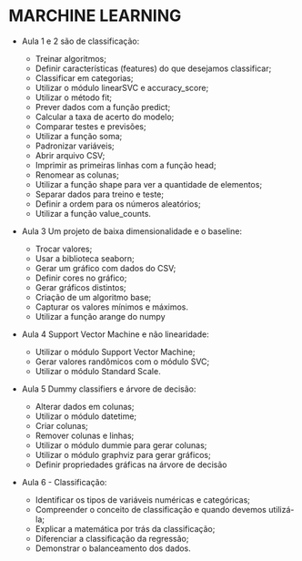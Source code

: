 # MARCHINE LEARNING

- Aula 1 e 2 são de classificação:
    -   Treinar algoritmos;
    -   Definir características (features) do que desejamos classificar;
    -   Classificar em categorias;
    -   Utilizar o módulo linearSVC e accuracy_score;
    -   Utilizar o método fit;
    -   Prever dados com a função predict;
    -   Calcular a taxa de acerto do modelo;
    -   Comparar testes e previsões;
    -   Utilizar a função soma;
    -   Padronizar variáveis;
    -   Abrir arquivo CSV;
    -   Imprimir as primeiras linhas com a função head;
    -   Renomear as colunas;
    -   Utilizar a função shape para ver a quantidade de elementos;
    -   Separar dados para treino e teste;
    -   Definir a ordem para os números aleatórios;
    -   Utilizar a função value_counts.

- Aula 3 Um projeto de baixa dimensionalidade e o baseline:
    -   Trocar valores;
    -   Usar a biblioteca seaborn;
    -   Gerar um gráfico com dados do CSV;
    -   Definir cores no gráfico;
    -   Gerar gráficos distintos;
    -   Criação de um algoritmo base;
    -   Capturar os valores mínimos e máximos.
    -   Utilizar a função arange do numpy

- Aula 4 Support Vector Machine e não linearidade:
   -    Utilizar o módulo Support Vector Machine;
   -    Gerar valores randômicos com o módulo SVC;
   -    Utilizar o módulo Standard Scale.

- Aula 5 Dummy classifiers e árvore de decisão:
   - Alterar dados em colunas;
   - Utilizar o módulo datetime;
   -  Criar colunas;
   - Remover colunas e linhas;
   - Utilizar o módulo dummie para gerar colunas;
   - Utilizar o módulo graphviz para gerar gráficos;
   - Definir propriedades gráficas na árvore de decisão
   
- Aula 6 - Classificação:
   - Identificar os tipos de variáveis numéricas e categóricas;
   - Compreender o conceito de classificação e quando devemos utilizá-la;
   - Explicar a matemática por trás da classificação;
   - Diferenciar a classificação da regressão;
   - Demonstrar o balanceamento dos dados.
